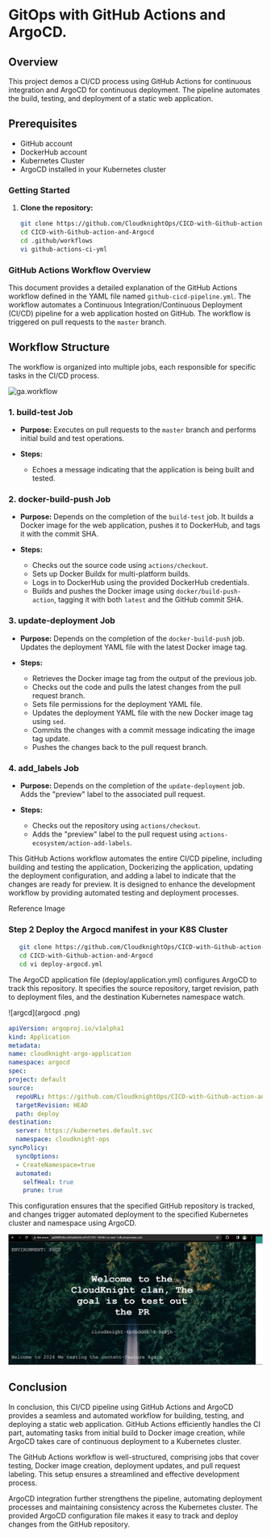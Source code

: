 
# GitOps with GitHub Actions and ArgoCD.

## Overview

This project demos a CI/CD process using GitHub Actions for continuous integration and ArgoCD for continuous deployment. The pipeline automates the build, testing, and deployment of a static web application.

## Prerequisites

- GitHub account
- DockerHub account
- Kubernetes Cluster
- ArgoCD installed in your Kubernetes cluster

### Getting Started

1. **Clone the repository:**

   ```bash
   git clone https://github.com/CloudknightOps/CICD-with-Github-action-and-Argocd.git
   cd CICD-with-Github-action-and-Argocd
   cd .github/workflows
   vi github-actions-ci-yml 


### GitHub Actions Workflow Overview

This document provides a detailed explanation of the GitHub Actions workflow defined in the YAML file named `github-cicd-pipeline.yml`. The workflow automates a Continuous Integration/Continuous Deployment (CI/CD) pipeline for a web application hosted on GitHub. The workflow is triggered on pull requests to the `master` branch.

## Workflow Structure

The workflow is organized into multiple jobs, each responsible for specific tasks in the CI/CD process.

![ga.workflow](gitops-with-ga-and-argocd.png)

### 1. **build-test Job**

- **Purpose:** Executes on pull requests to the `master` branch and performs initial build and test operations.

- **Steps:**
  - Echoes a message indicating that the application is being built and tested.

### 2. **docker-build-push Job**

- **Purpose:** Depends on the completion of the `build-test` job. It builds a Docker image for the web application, pushes it to DockerHub, and tags it with the commit SHA.

- **Steps:**
  - Checks out the source code using `actions/checkout`.
  - Sets up Docker Buildx for multi-platform builds.
  - Logs in to DockerHub using the provided DockerHub credentials.
  - Builds and pushes the Docker image using `docker/build-push-action`, tagging it with both `latest` and the GitHub commit SHA.

### 3. **update-deployment Job**

- **Purpose:** Depends on the completion of the `docker-build-push` job. Updates the deployment YAML file with the latest Docker image tag.

- **Steps:**
  - Retrieves the Docker image tag from the output of the previous job.
  - Checks out the code and pulls the latest changes from the pull request branch.
  - Sets file permissions for the deployment YAML file.
  - Updates the deployment YAML file with the new Docker image tag using `sed`.
  - Commits the changes with a commit message indicating the image tag update.
  - Pushes the changes back to the pull request branch.

### 4. **add_labels Job**

- **Purpose:** Depends on the completion of the `update-deployment` job. Adds the "preview" label to the associated pull request.

- **Steps:**
  - Checks out the repository using `actions/checkout`.
  - Adds the "preview" label to the pull request using `actions-ecosystem/action-add-labels`.

This GitHub Actions workflow automates the entire CI/CD pipeline, including building and testing the application, Dockerizing the application, updating the deployment configuration, and adding a label to indicate that the changes are ready for preview. It is designed to enhance the development workflow by providing automated testing and deployment processes.


Reference Image 

### Step 2 Deploy the Argocd manifest in your K8S Cluster 

```bash
   git clone https://github.com/CloudknightOps/CICD-with-Github-action-and-Argocd.git
   cd CICD-with-Github-action-and-Argocd
   cd vi deploy-argocd.yml 
```

The ArgoCD application file (deploy/application.yml) configures ArgoCD to track this repository. It specifies the source repository, target revision, path to deployment files, and the destination Kubernetes namespace watch.

![argcd](argocd .png)

  ```yaml
apiVersion: argoproj.io/v1alpha1
kind: Application
metadata:
  name: cloudknight-argo-application
  namespace: argocd 
spec:
  project: default
  source:
    repoURL: https://github.com/CloudknightOps/CICD-with-Github-action-and-Argocd
    targetRevision: HEAD
    path: deploy
  destination:
    server: https://kubernetes.default.svc
    namespace: cloudknight-ops
  syncPolicy:
    syncOptions:
    - CreateNamespace=true
    automated:
      selfHeal: true
      prune: true
```
This configuration ensures that the specified GitHub repository is tracked, and changes trigger automated deployment to the specified Kubernetes cluster and namespace using ArgoCD.

![static-webapp](static-website.png)
## Conclusion 

In conclusion, this CI/CD pipeline using GitHub Actions and ArgoCD provides a seamless and automated workflow for building, testing, and deploying a static web application. GitHub Actions efficiently handles the CI part, automating tasks from initial build to Docker image creation, while ArgoCD takes care of continuous deployment to a Kubernetes cluster.

The GitHub Actions workflow is well-structured, comprising jobs that cover testing, Docker image creation, deployment updates, and pull request labeling. This setup ensures a streamlined and effective development process.

ArgoCD integration further strengthens the pipeline, automating deployment processes and maintaining consistency across the Kubernetes cluster. The provided ArgoCD configuration file makes it easy to track and deploy changes from the GitHub repository.





